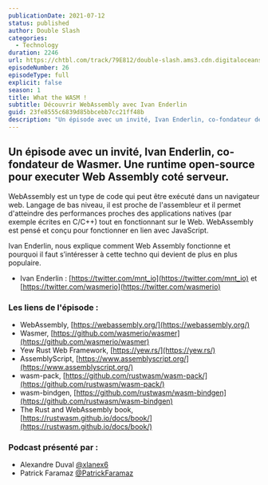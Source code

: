 ```yaml
---
publicationDate: 2021-07-12
status: published
author: Double Slash
categories:
  - Technology
duration: 2246
url: https://chtbl.com/track/79E812/double-slash.ams3.cdn.digitaloceanspaces.com/DS_026_wasm.mp3
episodeNumber: 26
episodeType: full
explicit: false
season: 1
title: What the WASM !
subtitle: Découvrir WebAssembly avec Ivan Enderlin
guid: 23fe8555c6839d85bbcebb7cc21ff48b
description: "Un épisode avec un invité, Ivan Enderlin, co-fondateur de Wasmer. Une runtime open-source pour executer Web Assembly coté serveur. WebAssembly est un type de code qui peut être exécuté dans un navigateur web. Langage de bas niveau, il est proche de l'assembleur et il permet d'atteindre des performances proches des applications natives (par exemple écrites en C/C++) tout en fonctionnant sur le Web. WebAssembly est pensé et conçu pour fonctionner en lien avec JavaScript. Ivan Enderlin, nous explique comment Web Assembly fonctionne et pourquoi il faut s’intéresser à cette techno qui devient de plus en plus populaire. Ivan Enderlin : https://twitter.com/mnt_io et https://twitter.com/wasmerio Les liens de l'épisode : WebAssembly, https://webassembly.org/ Wasmer, https://github.com/wasmerio/wasmer Yew Rust Web Framework, https://yew.rs/ AssemblyScript, https://www.assemblyscript.org/ wasm-pack, https://github.com/rustwasm/wasm-pack/ wasm-bindgen, https://github.com/rustwasm/wasm-bindgen The Rust and WebAssembly book, https://rustwasm.github.io/docs/book/ Podcast présenté par : Alexandre Duval @xlanex6 Patrick Faramaz @PatrickFaramaz"
---
```


## Un épisode avec un invité, Ivan Enderlin, co-fondateur de Wasmer. Une runtime open-source pour executer Web Assembly coté serveur.

WebAssembly est un type de code qui peut être exécuté dans un navigateur web. Langage de bas niveau, il est proche de l'assembleur et il permet d'atteindre des performances proches des applications natives (par exemple écrites en C/C++) tout en fonctionnant sur le Web. WebAssembly est pensé et conçu pour fonctionner en lien avec JavaScript.

Ivan Enderlin, nous explique comment Web Assembly fonctionne et pourquoi il faut s’intéresser à cette techno qui devient de plus en plus populaire.

- Ivan Enderlin : [https://twitter.com/mnt_io](https://twitter.com/mnt_io) et [https://twitter.com/wasmerio](https://twitter.com/wasmerio)

### Les liens de l'épisode :

- WebAssembly, [https://webassembly.org/](https://webassembly.org/)
- Wasmer, [https://github.com/wasmerio/wasmer](https://github.com/wasmerio/wasmer)
- Yew Rust Web Framework, [https://yew.rs/](https://yew.rs/)
- AssemblyScript, [https://www.assemblyscript.org/](https://www.assemblyscript.org/)
- wasm-pack, [https://github.com/rustwasm/wasm-pack/](https://github.com/rustwasm/wasm-pack/)
- wasm-bindgen, [https://github.com/rustwasm/wasm-bindgen](https://github.com/rustwasm/wasm-bindgen)
- The Rust and WebAssembly book, [https://rustwasm.github.io/docs/book/](https://rustwasm.github.io/docs/book/)

### Podcast présenté par :

- Alexandre Duval [@xlanex6](https://twitter.com/xlanex6)
- Patrick Faramaz [@PatrickFaramaz](https://twitter.com/PatrickFaramaz)
